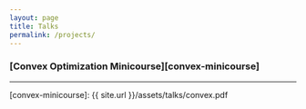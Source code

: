 ```yaml
---
layout: page
title: Talks
permalink: /projects/
---
```


### [Convex Optimization Minicourse][convex-minicourse]



---

[convex-minicourse]: {{ site.url }}/assets/talks/convex.pdf
